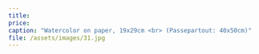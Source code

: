 ```yaml
---
title: 
price:
caption: "Watercolor on paper, 19x29cm <br> (Passepartout: 40x50cm)"  
file: /assets/images/31.jpg
---
```

